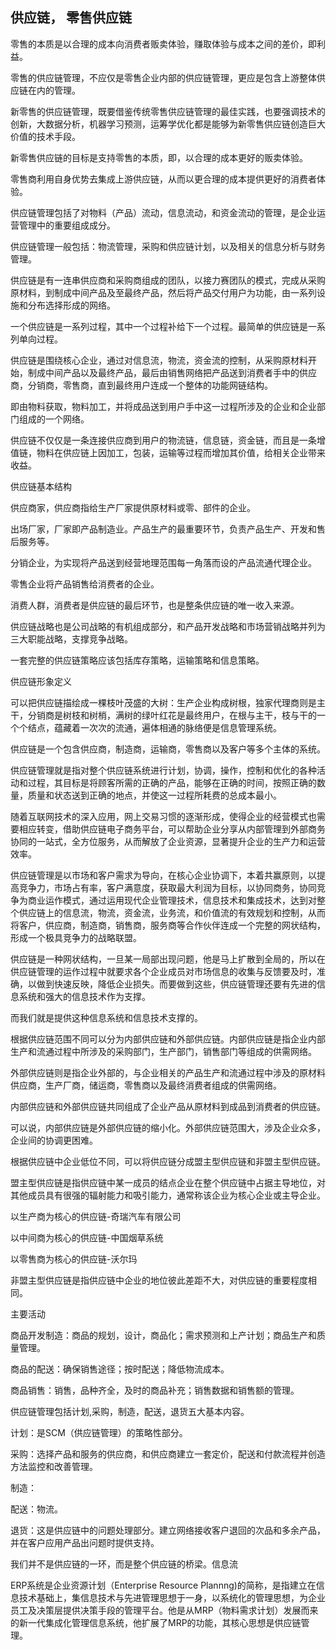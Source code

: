 ## 供应链， 零售供应链

零售的本质是以合理的成本向消费者贩卖体验，赚取体验与成本之间的差价，即利益。

零售的供应链管理，不应仅是零售企业内部的供应链管理，更应是包含上游整体供应链在内的管理。

新零售的供应链管理，既要借鉴传统零售供应链管理的最佳实践，也要强调技术的创新，大数据分析，机器学习预测，运筹学优化都是能够为新零售供应链创造巨大价值的技术手段。

新零售供应链的目标是支持零售的本质，即，以合理的成本更好的贩卖体验。

零售商利用自身优势去集成上游供应链，从而以更合理的成本提供更好的消费者体验。

供应链管理包括了对物料（产品）流动，信息流动，和资金流动的管理，是企业运营管理中的重要组成成分。

供应链管理一般包括：物流管理，采购和供应链计划，以及相关的信息分析与财务管理。

供应链是有一连串供应商和采购商组成的团队，以接力赛团队的模式，完成从采购原材料，到制成中间产品及至最终产品，然后将产品交付用户为功能，由一系列设施和分布选择形成的网络。

一个供应链是一系列过程，其中一个过程补给下一个过程。最简单的供应链是一系列单向过程。

供应链是围绕核心企业，通过对信息流，物流，资金流的控制，从采购原材料开始，制成中间产品以及最终产品，最后由销售网络把产品送到消费者手中的供应商，分销商，零售商，直到最终用户连成一个整体的功能网链结构。

即由物料获取，物料加工，并将成品送到用户手中这一过程所涉及的企业和企业部门组成的一个网络。

供应链不仅仅是一条连接供应商到用户的物流链，信息链，资金链，而且是一条增值链，物料在供应链上因加工，包装，运输等过程而增加其价值，给相关企业带来收益。

供应链基本结构

供应商家，供应商指给生产厂家提供原材料或零、部件的企业。

出场厂家，厂家即产品制造业。产品生产的最重要环节，负责产品生产、开发和售后服务等。

分销企业，为实现将产品送到经营地理范围每一角落而设的产品流通代理企业。

零售企业将产品销售给消费者的企业。

消费人群，消费者是供应链的最后环节，也是整条供应链的唯一收入来源。

供应链战略也是公司战略的有机组成部分，和产品开发战略和市场营销战略并列为三大职能战略，支撑竞争战略。

一套完整的供应链策略应该包括库存策略，运输策略和信息策略。

供应链形象定义

可以把供应链描绘成一棵枝叶茂盛的大树：生产企业构成树根，独家代理商则是主干，分销商是树枝和树梢，满树的绿叶红花是最终用户，在根与主干，枝与干的一个个结点，蕴藏着一次次的流通，遍体相通的脉络便是信息管理系统。

供应链是一个包含供应商，制造商，运输商，零售商以及客户等多个主体的系统。

供应链管理就是指对整个供应链系统进行计划，协调，操作，控制和优化的各种活动和过程，其目标是将顾客所需的正确的产品，能够在正确的时间，按照正确的数量，质量和状态送到正确的地点，并使这一过程所耗费的总成本最小。

随着互联网技术的深入应用，网上交易习惯的逐渐形成，使得企业的经营模式也需要相应转变，借助供应链电子商务平台，可以帮助企业分享从内部管理到外部商务协同的一站式，全方位服务，从而解放了企业资源，显著提升企业的生产力和运营效率。

供应链管理是以市场和客户需求为导向，在核心企业协调下，本着共赢原则，以提高竞争力，市场占有率，客户满意度，获取最大利润为目标，以协同商务，协同竞争为商业运作模式，通过运用现代企业管理技术，信息技术和集成技术，达到对整个供应链上的信息流，物流，资金流，业务流，和价值流的有效规划和控制，从而将客户，供应商，制造商，销售商，服务商等合作伙伴连成一个完整的网状结构，形成一个极具竞争力的战略联盟。

供应链是一种网状结构，一旦某一局部出现问题，他是马上扩散到全局的，所以在供应链管理的运作过程中就要求各个企业成员对市场信息的收集与反馈要及时，准确，以做到快速反映，降低企业损失。而要做到这些，供应链管理还要有先进的信息系统和强大的信息技术作为支撑。

而我们就是提供这种信息系统和信息技术支撑的。

根据供应链范围不同可以分为内部供应链和外部供应链。内部供应链是指企业内部生产和流通过程中所涉及的采购部门，生产部门，销售部门等组成的供需网络。

外部供应链则是指企业外部的，与企业相关的产品生产和流通过程中涉及的原材料供应商，生产厂商，储运商，零售商以及最终消费者组成的供需网络。

内部供应链和外部供应链共同组成了企业产品从原材料到成品到消费者的供应链。

可以说，内部供应链是外部供应链的缩小化。外部供应链范围大，涉及企业众多，企业间的协调更困难。

根据供应链中企业低位不同，可以将供应链分成盟主型供应链和非盟主型供应链。

盟主型供应链是指供应链中某一成员的结点企业在整个供应链中占据主导地位，对其他成员具有很强的辐射能力和吸引能力，通常称该企业为核心企业或主导企业。

以生产商为核心的供应链-奇瑞汽车有限公司

以中间商为核心的供应链-中国烟草系统

以零售商为核心的供应链-沃尔玛

非盟主型供应链是指供应链中企业的地位彼此差距不大，对供应链的重要程度相同。

主要活动

商品开发制造：商品的规划，设计，商品化；需求预测和上产计划；商品生产和质量管理。

商品的配送：确保销售途径；按时配送；降低物流成本。

商品销售：销售，品种齐全，及时的商品补充；销售数据和销售额的管理。

供应链管理包括计划,采购，制造，配送，退货五大基本内容。

计划：是SCM（供应链管理）的策略性部分。

采购：选择产品和服务的供应商，和供应商建立一套定价，配送和付款流程并创造方法监控和改善管理。

制造：

配送：物流。

退货：这是供应链中的问题处理部分。建立网络接收客户退回的次品和多余产品，并在客户应用产品出问题时提供支持。

我们并不是供应链的一环，而是整个供应链的桥梁。信息流

ERP系统是企业资源计划（Enterprise Resource Plannng)的简称，是指建立在信息技术基础上，集信息技术与先进管理思想于一身，以系统化的管理思想，为企业员工及决策层提供决策手段的管理平台。他是从MRP（物料需求计划）发展而来的新一代集成化管理信息系统，他扩展了MRP的功能，其核心思想是供应链管理。
